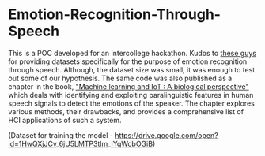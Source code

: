 # Emotion-Recognition-Through-Speech
This is a POC developed for an intercollege hackathon. Kudos to [these guys](http://emodb.bilderbar.info/index-1280.html) for providing datasets specifically for the purpose of emotion recognition through speech. Although, the dataset size was small, it was enough to test out some of our hypothesis. The same code was also published as a chapter in the book, ["Machine learning and IoT : A biological perspective"](https://www.routledge.com/Machine-Learning-and-IoT-A-Biological-Perspective/Sen-Datta-Mitra/p/book/9781138492691) which deals with identifying and exploiting paralinguistic features in human speech signals to detect the emotions of the speaker. The chapter explores various methods, their drawbacks, and provides a comprehensive list of HCI applications of such a system.

(Dataset for training the model - https://drive.google.com/open?id=1HwQXjJCv_6jU5LMTP3tlm_IYqWcbOGiB)
